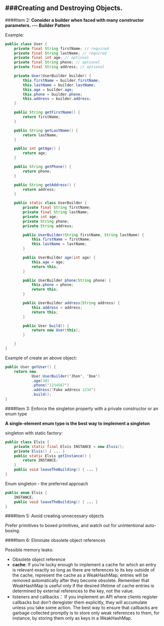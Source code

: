 ###Creating and Destroying Objects.
---


####Item 2: **Consider a builder when faced with many constructor parameters. --- Builder Pattern**

Example:

```java
public class User {
	private final String firstName; // required
	private final String lastName; // required
	private final int age; // optional
	private final String phone; // optional
	private final String address; // optional

	private User(UserBuilder builder) {
		this.firstName = builder.firstName;
		this.lastName = builder.lastName;
		this.age = builder.age;
		this.phone = builder.phone;
		this.address = builder.address;
	}

	public String getFirstName() {
		return firstName;
	}

	public String getLastName() {
		return lastName;
	}

	public int getAge() {
		return age;
	}

	public String getPhone() {
		return phone;
	}

	public String getAddress() {
		return address;
	}

	public static class UserBuilder {
		private final String firstName;
		private final String lastName;
		private int age;
		private String phone;
		private String address;

		public UserBuilder(String firstName, String lastName) {
			this.firstName = firstName;
			this.lastName = lastName;
		}

		public UserBuilder age(int age) {
			this.age = age;
			return this;
		}

		public UserBuilder phone(String phone) {
			this.phone = phone;
			return this;
		}

		public UserBuilder address(String address) {
			this.address = address;
			return this;
		}

		public User build() {
			return new User(this);
		}

	}
}

```

Example of create an above object:

```java
public User getUser() {
	return new
			User.UserBuilder('Jhon', 'Doe')
			.age(30)
			.phone('1234567')
			.address('Fake address 1234')
			.build();
}
```


####Item 3: Enforce the singleton property with a private constructor or an enum type

**A single-element enum type is the best way to implement a singleton**

singleton with static factory:

```java
public class Elvis {
    private static final Elvis INSTANCE = new Elvis();
    private Elvis() { ... }
    public static Elvis getInstance() {
        return INSTANCE; 
    }
    public void leaveTheBuilding() { ... }
}
```

Enum singleton - the preferred approach

```java
public enum Elvis {
    INSTANCE;
    public void leaveTheBuilding() { ... }
}
```

####Item 5: Avoid creating unnecessary objects

Prefer primitives to boxed primitives, and watch out for unintentional auto-boxing.

####Item 6: Eliminate obsolete object references

Possible memory leaks:

- Obsolete object reference
- **cache**: If you’re lucky enough to implement a cache for which an entry is relevant exactly
so long as there are references to its key outside of the cache, represent the cache
as a WeakHashMap; entries will be removed automatically after they become obsolete.
Remember that WeakHashMap is useful only if the desired lifetime of cache
entries is determined by external references to the key, not the value.
- listeners and callbacks： If you implement an API where clients register callbacks but don’t deregister them explicitly, they will accumulate unless you take some action. The best way to
ensure that callbacks are garbage collected promptly is to store only weak references
to them, for instance, by storing them only as keys in a WeakHashMap.





